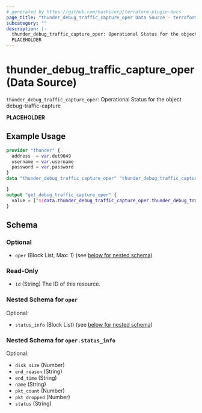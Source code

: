 ```yaml
---
# generated by https://github.com/hashicorp/terraform-plugin-docs
page_title: "thunder_debug_traffic_capture_oper Data Source - terraform-provider-thunder"
subcategory: ""
description: |-
  thunder_debug_traffic_capture_oper: Operational Status for the object debug-traffic-capture
  PLACEHOLDER
---
```


# thunder_debug_traffic_capture_oper (Data Source)

`thunder_debug_traffic_capture_oper`: Operational Status for the object debug-traffic-capture

__PLACEHOLDER__

## Example Usage

```terraform
provider "thunder" {
  address  = var.dut9049
  username = var.username
  password = var.password
}
data "thunder_debug_traffic_capture_oper" "thunder_debug_traffic_capture_oper" {

}
output "get_debug_traffic_capture_oper" {
  value = ["${data.thunder_debug_traffic_capture_oper.thunder_debug_traffic_capture_oper}"]
}
```

<!-- schema generated by tfplugindocs -->
## Schema

### Optional

- `oper` (Block List, Max: 1) (see [below for nested schema](#nestedblock--oper))

### Read-Only

- `id` (String) The ID of this resource.

<a id="nestedblock--oper"></a>
### Nested Schema for `oper`

Optional:

- `status_info` (Block List) (see [below for nested schema](#nestedblock--oper--status_info))

<a id="nestedblock--oper--status_info"></a>
### Nested Schema for `oper.status_info`

Optional:

- `disk_size` (Number)
- `end_reason` (String)
- `end_time` (String)
- `name` (String)
- `pkt_count` (Number)
- `pkt_dropped` (Number)
- `status` (String)



